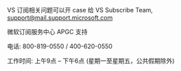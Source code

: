 VS 订阅相关问题可以开 case 给 VS Subscribe Team,  support@mail.support.microsoft.com  
 

微软订阅服务中心 APGC 支持 

电话: 800-819-0550 / 400-620-0550  

工作时间: 上午9点 – 下午6点 (星期一至星期五，公共假期除外) 

 